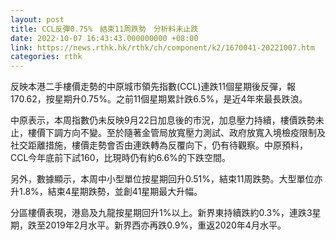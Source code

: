 ```yaml
---
layout: post
title: CCL反彈0.75%　結束11周跌勢　分析料未止跌
date: 2022-10-07 16:43:43.000000000 +08:00
link: https://news.rthk.hk/rthk/ch/component/k2/1670041-20221007.htm
categories: rthk
---
```


反映本港二手樓價走勢的中原城市領先指數(CCL)連跌11個星期後反彈，報170.62，按星期升0.75%。之前11個星期累計跌6.5%，是近4年來最長跌浪。

中原表示，本周指數仍未反映9月22日加息後的市況，加息壓力持續，樓價跌勢未止，樓價下調方向不變。至於隨著金管局放寬壓力測試、政府放寬入境檢疫限制及社交距離措施，樓價走勢會否由連跌轉為反覆向下，仍有待觀察。中原預料，CCL今年底前下試160，比現時仍有約6.6%的下跌空間。

另外，數據顯示，本周中小型單位按星期回升0.51%，結束11周跌勢。大型單位亦升1.8%，結束4星期跌勢，並創41星期最大升幅。

分區樓價表現，港島及九龍按星期回升1%以上。新界東持續跌約0.3%，連跌3星期，跌至2019年2月水平。新界西亦再跌0.9%，重返2020年4月水平。
